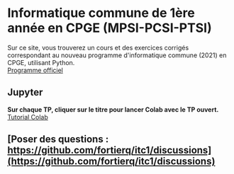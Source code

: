 # Informatique commune de 1ère année en CPGE (MPSI-PCSI-PTSI)

Sur ce site, vous trouverez un cours et des exercices corrigés correspondant au nouveau programme d'informatique commune (2021) en CPGE, utilisant Python.  
[Programme officiel](https://prepas.org/index.php?document=72)

## Jupyter

**Sur chaque TP, cliquer sur le titre pour lancer Colab avec le TP ouvert.**  
[Tutorial Colab](https://colab.research.google.com/notebooks/basic_features_overview.ipynb#scrollTo=KR921S_OQSHG)

## [Poser des questions : https://github.com/fortierq/itc1/discussions](https://github.com/fortierq/itc1/discussions)
